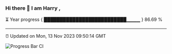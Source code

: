 ### Hi there 👋 I am Harry , 

⏳ Year progress { ██████████████████████████▁▁▁▁ } 86.69 %

---

⏰ Updated on Mon, 13 Nov 2023 09:50:14 GMT

![Progress Bar CI](https://github.com/duykhang68/duykhang68/workflows/Progress%20Bar%20CI/badge.svg)
